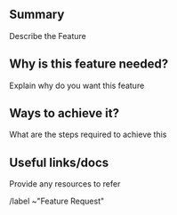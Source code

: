 ## Summary

Describe the Feature

## Why is this feature needed?

Explain why do you want this feature

## Ways to achieve it?

What are the steps required to achieve this

## Useful links/docs

Provide any resources to refer

/label ~"Feature Request"
